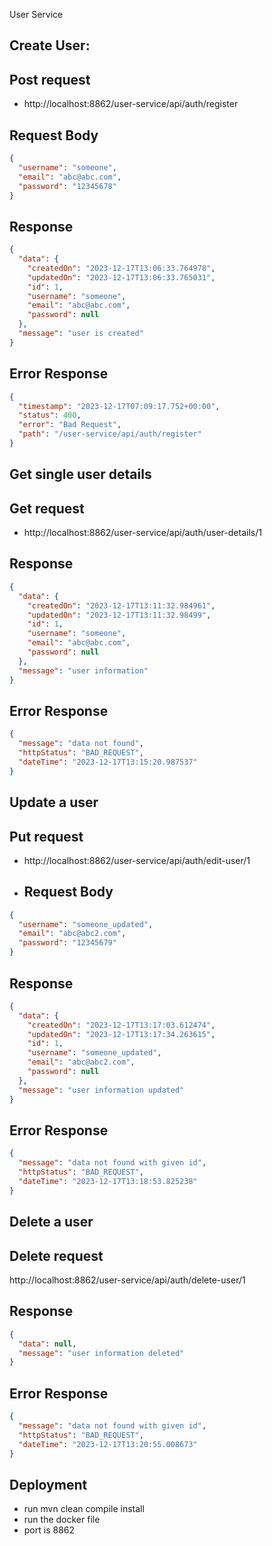 

User Service

## Create User:
## Post request
- http://localhost:8862/user-service/api/auth/register
## Request Body
```JSON
{
  "username": "someone",
  "email": "abc@abc.com",
  "password": "12345678"
}

```
## Response
```JSON
{
  "data": {
    "createdOn": "2023-12-17T13:06:33.764978",
    "updatedOn": "2023-12-17T13:06:33.765031",
    "id": 1,
    "username": "someone",
    "email": "abc@abc.com",
    "password": null
  },
  "message": "user is created"
}				

```

## Error Response
```JSON
{
  "timestamp": "2023-12-17T07:09:17.752+00:00",
  "status": 400,
  "error": "Bad Request",
  "path": "/user-service/api/auth/register"
}				

```

## Get single user details
## Get request
- http://localhost:8862/user-service/api/auth/user-details/1
## Response
```JSON
{
  "data": {
    "createdOn": "2023-12-17T13:11:32.984961",
    "updatedOn": "2023-12-17T13:11:32.98499",
    "id": 1,
    "username": "someone",
    "email": "abc@abc.com",
    "password": null
  },
  "message": "user information"
}			

```
## Error Response
```JSON
{
  "message": "data not found",
  "httpStatus": "BAD_REQUEST",
  "dateTime": "2023-12-17T13:15:20.987537"
}				

```

## Update a user
## Put request
- http://localhost:8862/user-service/api/auth/edit-user/1
- ## Request Body
```JSON
{
  "username": "someone_updated",
  "email": "abc@abc2.com",
  "password": "12345679"
}

```
## Response
```JSON
{
  "data": {
    "createdOn": "2023-12-17T13:17:03.612474",
    "updatedOn": "2023-12-17T13:17:34.263615",
    "id": 1,
    "username": "someone_updated",
    "email": "abc@abc2.com",
    "password": null
  },
  "message": "user information updated"
}		

```
## Error Response
```JSON
{
  "message": "data not found with given id",
  "httpStatus": "BAD_REQUEST",
  "dateTime": "2023-12-17T13:18:53.825238"
}				

```

## Delete a user
## Delete request
http://localhost:8862/user-service/api/auth/delete-user/1
## Response
```JSON
{
  "data": null,
  "message": "user information deleted"
}

```
## Error Response
```JSON
{
  "message": "data not found with given id",
  "httpStatus": "BAD_REQUEST",
  "dateTime": "2023-12-17T13:20:55.008673"
}			

```

## Deployment

- run mvn clean compile install
- run the docker file
- port is 8862
